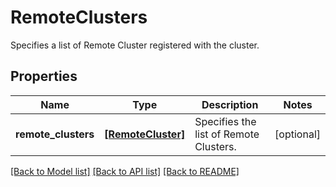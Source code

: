 # RemoteClusters

Specifies a list of Remote Cluster registered with the cluster.

## Properties
Name | Type | Description | Notes
------------ | ------------- | ------------- | -------------
**remote_clusters** | [**[RemoteCluster]**](RemoteCluster.md) | Specifies the list of Remote Clusters. | [optional] 

[[Back to Model list]](../README.md#documentation-for-models) [[Back to API list]](../README.md#documentation-for-api-endpoints) [[Back to README]](../README.md)


